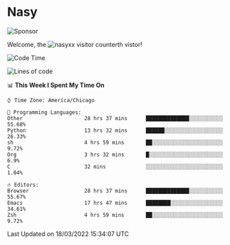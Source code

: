 # Nasy

<!--
<p align="center">
<img height="200" src="https://github-readme-stats.vercel.app/api?username=nasyxx&count_private=true&show_icons=true&theme=dracula&include_all_commits=true"/>
<img height="200" src="https://github-readme-stats.vercel.app/api/top-langs/?username=nasyxx&theme=dracula&hide=html,jupyter+notebook&count_private=true&show_icons=true"/>
</p>

  
----------------
-->

![Sponsor](https://img.shields.io/static/v1.svg?label=Sponsor&message=%E2%9D%A4&logo=GitHub&style=flat&color=pink)
 
Welcome, the ![nasyxx visitor counter](https://count.getloli.com/get/@nasyxx?theme=rule34)th vistor!
 
<!--START_SECTION:waka-->
![Code Time](http://img.shields.io/badge/Code%20Time-2%2C055%20hrs%2036%20mins-blue)

![Lines of code](https://img.shields.io/badge/From%20Hello%20World%20I%27ve%20Written-5%20Million%20lines%20of%20code-blue)

📊 **This Week I Spent My Time On** 

```text
⌚︎ Time Zone: America/Chicago

💬 Programming Languages: 
Other                    28 hrs 37 mins      ██████████████░░░░░░░░░░░   55.68% 
Python                   13 hrs 32 mins      ██████░░░░░░░░░░░░░░░░░░░   26.33% 
sh                       4 hrs 59 mins       ██░░░░░░░░░░░░░░░░░░░░░░░   9.72% 
Org                      3 hrs 32 mins       █░░░░░░░░░░░░░░░░░░░░░░░░   6.9% 
C                        32 mins             ░░░░░░░░░░░░░░░░░░░░░░░░░   1.04%

🔥 Editors: 
Browser                  28 hrs 37 mins      ██████████████░░░░░░░░░░░   55.67% 
Emacs                    17 hrs 47 mins      ████████░░░░░░░░░░░░░░░░░   34.61% 
Zsh                      4 hrs 59 mins       ██░░░░░░░░░░░░░░░░░░░░░░░   9.72%

```


 Last Updated on 18/03/2022 15:34:07 UTC
<!--END_SECTION:waka-->

<!-- ![visitors](https://visitor-badge.laobi.icu/badge?page_id=nasyxx.nasyxx) -->

